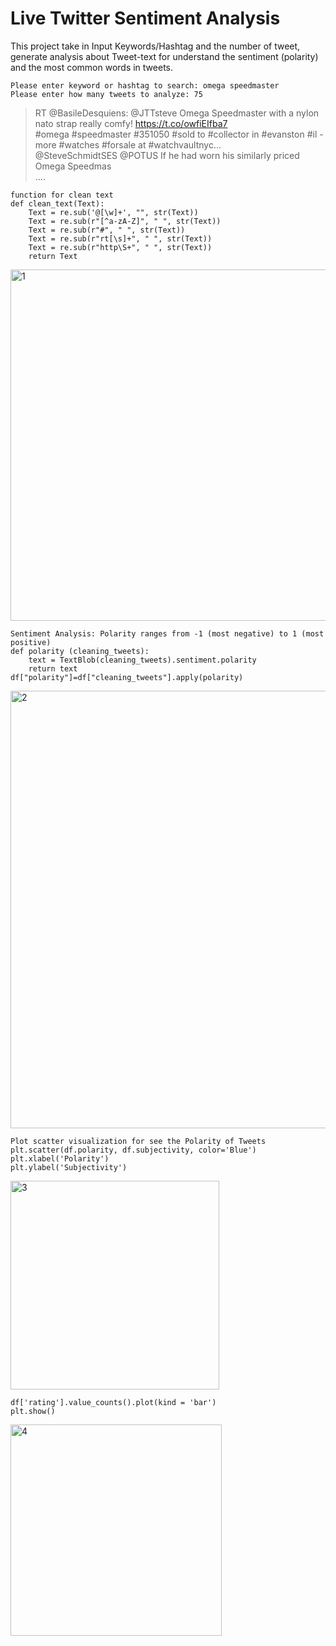 # Live Twitter Sentiment Analysis

This project take in Input Keywords/Hashtag and the number of tweet, generate analysis about Tweet-text for understand the sentiment (polarity) and the most common words in tweets.

```
Please enter keyword or hashtag to search: omega speedmaster
Please enter how many tweets to analyze: 75
```
>RT @BasileDesquiens: @JTTsteve Omega Speedmaster with a nylon nato strap really comfy! https://t.co/owfiEIfba7 <br>
#omega #speedmaster #351050 #sold to #collector in #evanston #il - more #watches #forsale at #watchvaultnyc...<br> 
@SteveSchmidtSES @POTUS If he had worn his similarly priced Omega Speedmas<br>....

```
function for clean text 
def clean_text(Text):
    Text = re.sub('@[\w]+', "", str(Text))
    Text = re.sub(r"[^a-zA-Z]", " ", str(Text))
    Text = re.sub(r"#", " ", str(Text))
    Text = re.sub(r"rt[\s]+", " ", str(Text))
    Text = re.sub(r"http\S+", " ", str(Text))
    return Text
```
<img width="562" alt="1" src="https://user-images.githubusercontent.com/37181764/105693377-ef561680-5eff-11eb-929e-7cb78a5cc42a.PNG">

```
Sentiment Analysis: Polarity ranges from -1 (most negative) to 1 (most positive)
def polarity (cleaning_tweets):
    text = TextBlob(cleaning_tweets).sentiment.polarity
    return text
df["polarity"]=df["cleaning_tweets"].apply(polarity)
```
<img width="700" alt="2" src="https://user-images.githubusercontent.com/37181764/105694206-f4679580-5f00-11eb-9e58-bc07680904df.PNG">

```
Plot scatter visualization for see the Polarity of Tweets
plt.scatter(df.polarity, df.subjectivity, color='Blue')
plt.xlabel('Polarity') 
plt.ylabel('Subjectivity') 
```
<img width="334" alt="3" src="https://user-images.githubusercontent.com/37181764/105694463-490b1080-5f01-11eb-9aa8-2163a58047d8.PNG">

```
df['rating'].value_counts().plot(kind = 'bar')
plt.show()
```
<img width="338" alt="4" src="https://user-images.githubusercontent.com/37181764/105695460-68566d80-5f02-11eb-9ca1-8be4df733e27.PNG">


